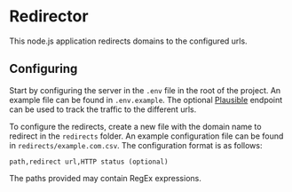 # Redirector

This node.js application redirects domains to the configured urls.

## Configuring
Start by configuring the server in the `.env` file in the root of the project.
An example file can be found in `.env.example`.
The optional [Plausible](https://plausible.io/) endpoint can be used to track
the traffic to the different urls.

To configure the redirects, create a new file with the domain name to redirect
in the `redirects` folder. An example configuration file can be found in
`redirects/example.com.csv`. The configuration format is as follows:
```
path,redirect url,HTTP status (optional)
```

The paths provided may contain RegEx expressions.